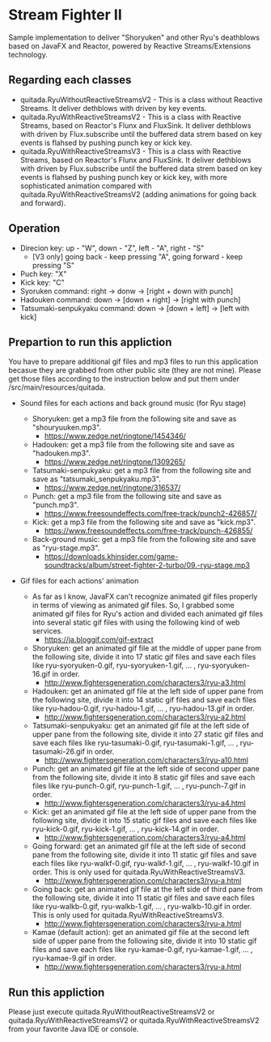 # Stream Fighter II
Sample implementation to deliver "Shoryuken" and other Ryu's deathblows based on JavaFX and Reactor, powered by Reactive Streams/Extensions technology.

## Regarding each classes

* quitada.RyuWithoutReactiveStreamsV2 - This is a class without Reactive Streams. It deliver dethblows with driven by key events.
* quitada.RyuWithReactiveStreamsV2 - This is a class with Reactive Streams, based on Reactor's Flunx and FluxSink. It deliver dethblows with driven by Flux.subscribe until the buffered data strem based on key events is flahsed by pushing punch key or kick key.
* quitada.RyuWithReactiveStreamsV3 - This is a class with Reactive Streams, based on Reactor's Flunx and FluxSink. It deliver dethblows with driven by Flux.subscribe until the buffered data strem based on key events is flahsed by pushing punch key or kick key, with more sophisticated animation compared with quitada.RyuWithReactiveStreamsV2 (adding animations for going back and forward).

## Operation

* Direcion key: up - "W", down - "Z", left - "A", right - "S"
  * [V3 only] going back - keep pressing "A", going forward - keep pressing "S"
* Puch key: "X"
* Kick key: "C"
* Syoruken command: right -> donw -> [right + down with punch]
* Hadouken command: down -> [down + right] -> [right with punch]
* Tatsumaki-senpukyaku command: down -> [down + left] -> [left with kick] 

## Prepartion to run this appliction

You have to prepare additional gif files and mp3 files to run this application becasue they are grabbed from other public site (they are not mine). Please get those files according to the instruction below and put them under /src/main/resources/quitada.

* Sound files for each actions and back ground music (for Ryu stage)
  * Shoryuken: get a mp3 file from the following site and save as "shouryuuken.mp3".
    * https://www.zedge.net/ringtone/1454346/
  * Hadouken: get a mp3 file from the following site and save as "hadouken.mp3".
    * https://www.zedge.net/ringtone/1309265/
  * Tatsumaki-senpukyaku: get a mp3 file from the following site and save as "tatsumaki_senpukyaku.mp3".
    * https://www.zedge.net/ringtone/316537/
  * Punch: get a mp3 file from the following site and save as "punch.mp3".
    * https://www.freesoundeffects.com/free-track/punch2-426857/
  * Kick: get a mp3 file from the following site and save as "kick.mp3".
    * https://www.freesoundeffects.com/free-track/punch-426855/
  * Back-ground music: get a mp3 file from the following site and save as "ryu-stage.mp3".
    * https://downloads.khinsider.com/game-soundtracks/album/street-fighter-2-turbo/09.-ryu-stage.mp3
    
* Gif files for each actions' animation
  * As far as I know, JavaFX can't recognize animated gif files properly in terms of viewing as animated gif files. So, I grabbed some animated gif files for Ryu's action and divided each animated gif files into several static gif files with using the following kind of web services.
    * https://ja.bloggif.com/gif-extract 
  * Shoryuken: get an animated gif file at the middle of upper pane from the following site, divide it into 17 static gif files and save each files like ryu-syoryuken-0.gif, ryu-syoryuken-1.gif, ... , ryu-syoryuken-16.gif in order.
    * http://www.fightersgeneration.com/characters3/ryu-a3.html
  * Hadouken: get an animated gif file at the left side of upper pane from the following site, divide it into 14 static gif files and save each files like ryu-hadou-0.gif, ryu-hadou-1.gif, ... , ryu-hadou-13.gif in order.
    * http://www.fightersgeneration.com/characters3/ryu-a2.html
  * Tatsumaki-senpukyaku: get an animated gif file at the left side of upper pane from the following site, divide it into 27 static gif files and save each files like ryu-tasumaki-0.gif, ryu-tasumaki-1.gif, ... , ryu-tasumaki-26.gif in order.
    * http://www.fightersgeneration.com/characters3/ryu-a10.html
  * Punch: get an animated gif file at the left side of second upper pane from the following site, divide it into 8 static gif files and save each files like ryu-punch-0.gif, ryu-punch-1.gif, ... , ryu-punch-7.gif in order.
    * http://www.fightersgeneration.com/characters3/ryu-a4.html
  * Kick: get an animated gif file at the left side of upper pane from the following site, divide it into 15 static gif files and save each files like ryu-kick-0.gif, ryu-kick-1.gif, ... , ryu-kick-14.gif in order.
    * http://www.fightersgeneration.com/characters3/ryu-a4.html
  * Going forward: get an animated gif file at the left side of second pane from the following site, divide it into 11 static gif files and save each files like ryu-walkf-0.gif, ryu-walkf-1.gif, ... , ryu-walkf-10.gif in order. This is only used for quitada.RyuWithReactiveStreamsV3.
    * http://www.fightersgeneration.com/characters3/ryu-a.html
  * Going back: get an animated gif file at the left side of third pane from the following site, divide it into 11 static gif files and save each files like ryu-walkb-0.gif, ryu-walkb-1.gif, ... , ryu-walkb-10.gif in order. This is only used for quitada.RyuWithReactiveStreamsV3.
    * http://www.fightersgeneration.com/characters3/ryu-a.html
  * Kamae (default action): get an animated gif file at the second left side of upper pane from the following site, divide it into 10 static gif files and save each files like ryu-kamae-0.gif, ryu-kamae-1.gif, ... , ryu-kamae-9.gif in order.
    * http://www.fightersgeneration.com/characters3/ryu-a.html

## Run this appliction

Please just execute quitada.RyuWithoutReactiveStreamsV2 or quitada.RyuWithReactiveStreamsV2 or quitada.RyuWithReactiveStreamsV2 from your favorite Java IDE or console.